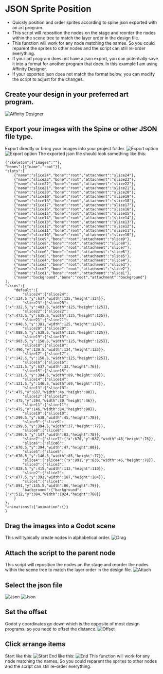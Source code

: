 # JSON Sprite Position
- Quickly position and order sprites according to spine json exported with an art program. 
- This script will reposition the nodes on the stage and reorder the nodes within the scene tree to match the layer order in the design file. 
- This function will work for any node matching the names. So you could reparent the sprites to other nodes and the script can still re-order everything. 
- If your art program does not have a json export, you can potentially save it into a format for another program that does. In this example I am using Affinity Designer. 
- If your exported json does not match the format below, you can modify the script to adjust for the changes.

## Create your design in your preferred art program.
![Affinity Designer](/images/AD_export.png)

## Export your images with the Spine or other JSON file type.
Export directly or bring your images into your project folder.
![Export option](/images/AD_export_persona.png)
![Export option](/images/spine_export.png)
The exported json file should look something like this:
```
{"skeleton":{"images":""},
"bones":[{"name":"root"}],
"slots":[
	{"name":"slice24","bone":"root","attachment":"slice24"},
	{"name":"slice23","bone":"root","attachment":"slice23"},
	{"name":"slice22","bone":"root","attachment":"slice22"},
	{"name":"slice21","bone":"root","attachment":"slice21"},
	{"name":"slice20","bone":"root","attachment":"slice20"},
	{"name":"slice19","bone":"root","attachment":"slice19"},
	{"name":"slice18","bone":"root","attachment":"slice18"},
	{"name":"slice17","bone":"root","attachment":"slice17"},
	{"name":"slice16","bone":"root","attachment":"slice16"},
	{"name":"slice15","bone":"root","attachment":"slice15"},
	{"name":"slice14","bone":"root","attachment":"slice14"},
	{"name":"slice13","bone":"root","attachment":"slice13"},
	{"name":"slice12","bone":"root","attachment":"slice12"},
	{"name":"slice11","bone":"root","attachment":"slice11"},
	{"name":"slice10","bone":"root","attachment":"slice10"},
	{"name":"slice9","bone":"root","attachment":"slice9"},
	{"name":"slice8","bone":"root","attachment":"slice8"},
	{"name":"slice7","bone":"root","attachment":"slice7"},
	{"name":"slice6","bone":"root","attachment":"slice6"},
	{"name":"slice5","bone":"root","attachment":"slice5"},
	{"name":"slice4","bone":"root","attachment":"slice4"},
	{"name":"slice3","bone":"root","attachment":"slice3"},
	{"name":"slice2","bone":"root","attachment":"slice2"},
	{"name":"slice1","bone":"root","attachment":"slice1"},
	{"name":"background","bone":"root","attachment":"background"}
],
"skins":{
	"default":{
		"slice24":{"slice24":{"x":124.5,"y":637,"width":125,"height":124}},
		"slice23":{"slice23":{"x":322.5,"y":403.5,"width":125,"height":125}},
		"slice22":{"slice22":{"x":473.5,"y":635.5,"width":125,"height":125}},
		"slice21":{"slice21":{"x":648.5,"y":381,"width":125,"height":124}},
		"slice20":{"slice20":{"x":888.5,"y":638.5,"width":125,"height":125}},
		"slice19":{"slice19":{"x":903.5,"y":158.5,"width":125,"height":125}},
		"slice18":{"slice18":{"x":490,"y":130.5,"width":124,"height":125}},
		"slice17":{"slice17":{"x":142.5,"y":158.5,"width":125,"height":125}},
		"slice16":{"slice16":{"x":121.5,"y":637,"width":33,"height":76}},
		"slice15":{"slice15":{"x":121.5,"y":394.5,"width":89,"height":89}},
		"slice14":{"slice14":{"x":121.5,"y":146.5,"width":69,"height":77}},
		"slice13":{"slice13":{"x":475,"y":637,"width":46,"height":80}},
		"slice12":{"slice12":{"x":475,"y":394,"width":80,"height":46}},
		"slice11":{"slice11":{"x":475,"y":146,"width":84,"height":80}},
		"slice10":{"slice10":{"x":299.5,"y":638,"width":45,"height":78}},
		"slice9":{"slice9":{"x":299.5,"y":394.5,"width":37,"height":77}},
		"slice8":{"slice8":{"x":299.5,"y":147,"width":83,"height":78}},
		"slice7":{"slice7":{"x":670,"y":637,"width":48,"height":76}},
		"slice6":{"slice6":{"x":670.5,"y":394,"width":47,"height":80}},
		"slice5":{"slice5":{"x":670.5,"y":146.5,"width":85,"height":77}},
		"slice4":{"slice4":{"x":891,"y":636,"width":46,"height":78}},
		"slice3":{"slice3":{"x":828.5,"y":415,"width":113,"height":110}},
		"slice2":{"slice2":{"x":877.5,"y":392,"width":187,"height":184}},
		"slice1":{"slice1":{"x":891,"y":145.5,"width":86,"height":79}},
		"background":{"background":{"x":512,"y":384,"width":1024,"height":768}}
	}
},
"animations":{"animation":{}}
}
```

## Drag the images into a Godot scene
This will typically create nodes in alphabetical order. 
![Drag](/images/drag.png)

## Attach the script to the parent node
This script will reposition the nodes on the stage and reorder the nodes within the scene tree to match the layer order in the design file. 
![Attach](/images/attachscript.png)

## Select the json file
![Json](/images/choosejson.png)
![Json](/images/choosejsonwindow.png)

## Set the offset
Godot y coordinates go down which is the opposite of most design programs, so you need to offset the distance.
![Offset](/images/setoffset.png)

## Click arrange items
Start like this:
![Start](/images/start.png)
End like this:
![End](/images/end.png)
This function will work for any node matching the names. So you could reparent the sprites to other nodes and the script can still re-order everything. 
